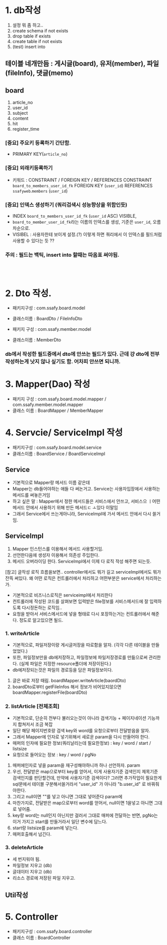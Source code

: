 # 1. db작성
1. 설정 뭐 좀 하고..
2. create schema if not exists
3. drop table if exists
4. create table if not exists
5. (test) insert into 

## 테이블 네개만듬 : 게시글(board), 유저(member), 파일(fileInfo), 댓글(memo)

## board
1. article_no
2. user_id
3. subject
4. content
5. hit
6. register_time

### [중요] 주요키 등록하기  간단함.
- PRIMARY KEY(`article_no`)

### [중요] 외래키등록하기
- 키워드 : CONSTRAINT / FOREIGN KEY / REFERENCES
  CONSTRAINT `board_to_members_user_id_fk`
    FOREIGN KEY (`user_id`)
    REFERENCES `ssafyweb`.`members` (`user_id`)

### [중요] 인덱스 생성하기 (쿼리검색시 성능향상을 위함인듯)
-   INDEX `board_to_members_user_id_fk` (`user_id` ASC) VISIBLE,
- `board_to_member_user_id_fk`라는 이름의 인덱스를 생성, 기준은 `user_id`, 오름차순으로.
- VISIBEL : 사용자한테 보이게 설정.(?) 이렇게 하면 쿼리에서 이 인덱스를 필드처럼 사용할 수 있다는 듯 ??


### 주의 : 필드는 백틱,  insert into 할때는 따옴표 써야됨.

<br><br>

# 2. Dto 작성.

- 패키지구성 : com.ssafy.board.model
- 클래스이름 : BoardDto / FileInfoDto

- 패키지 구성 : com.ssafy.member.model
- 클래스이름 : MemberDto

### db에서 작성한 필드중에서 dto에 안쓰는 필드가 있다. 근데 걍 dto에 전부 작성하는게 낫지 않나 싶기도 함. 어차피 안쓰면 되니까.


# 3. Mapper(Dao) 작성 
- 패키지 구성 : com.ssafy.board.model.mapper / com.ssafy.member.model.mapper
- 클래스 이름 : BoardMapper / MemberMapper


# 4. Servcie/ ServiceImpl 작성
- 패키지구성  : com.ssafy.board.model.service
- 클래스이름 :  BoardService / BoardServiceImpl

## Service
- 기본적으로 Mapper랑 메서드 이름 같은데
- Mapper는 db들어야하는 애들 다 써논거고. Service는 사용자입장에서 사용하는 메서드를 써놓은거임
- 하고 싶은 말 : Mapper에서 정한 메서드들은 서비스에서 안쓰고, 서비스으 ㅣ어떤 메서드 안에서 사용하기 위해 만든 메서드ㄷ ㅗ있다 이말임 
- 그래서 Service에서 쓰는게아니라, ServiceImpl에 가서 메서드 안에서 다시 쓸거임.

## ServiceImpl
1. Mapper 인스턴스를 이용해서 메서드 사용할거임.
2. 선언한다음에 생성자 이용해서 의존성 주입한다.
3. 메서드 오버라이딩 한다. ServiceImpl에서 이제 다 로직 작성 해주면 되는듯.

[참고] 글작성 로직 흐름을보면.. controller에서도 뭐가 길고 serviceImpl에서도 뭐가 잔뜩 써있다.
왜 어떤 로직은 컨트롤러에서 처리하고 어떤부분은 service에서 처리하는가.
- 기본적으로 비즈니스로직은 serviceimpl에서 처리한다
- 컨트롤러에 작성된 코드를 살펴보면 입력받은 file정보를 서비스메서드에 잘 입력하도록 다시정돈하는 로직임..
- 요청을 받아서 서비스메서드에 넣을 형태로 다시 포장하는거는 컨트롤러에서 해준다. 정도로 알고있으면 될드.

### 1. writeArticle
- 기본적으로, 파일저장이랑 게시글저장을 따로함을 알자. (각각 다른 테이블을 만들었었다.)
- 또한, 파일정보만을 db에저장하고, 파일정보에 파일저장경로를 만듦으로써 관리한다. (실제 파일은 지정한 resource폴더에 저장이된다.) 
- db에저장되는것은 파일의 경로등을 담은 파일정보이다.
1. 글은 바로 저장 때림. boardMapper.writeArticle(baordDto)
2. boardDto로부터 getFileInfos 해서 정보가 비어있지않으면 boardMapper.registerFile(boardDto)

### 2. listArticle [전체조회]
- 기본적으로, 단순히 전부다 불러오는것이 아니라 검색기능 + 페이지네이션 기능까지 합쳐저서 조금 복잡
- 일단 해당 페이지번호랑 검색 key와 word를 요청으로부터 전달받음을 알자.
- 그래서 Mapper에 인자로 넣기위해서 새로운 param을 다시 만들어야 한다.
- 매퍼의 인자에 필요한 정보(쿼리날리는데 필요한정보) : key / word / start / listsize 
- 요청으로 들어오는 정보 : key / word / pgNo

1. 매퍼에인자로 넣을 param을 재구성해야하니까 하나 선언하자. param
2. 우선, 전달받은 map으로부터 key를 얻어서, 이게 사용자기준 검색인지 제목기준 검색인지를 판단할건데, 
만약에 사용자기준 검색이다? 그러면 추가작업이 필요한게 sql문에서 테이블 구분해서쓸거라서 "user_id" 가 아니라 "b.user_id" 로 바꿔줘야한다.
3. 그리고 null이면 ""를 넣고 아니면 그대로 넣어준다 param에
3. 마찬가지로, 전달받은 map으로부터 word를 얻어서, null이면 1을넣고 아니면 그대로 넣어줌.
4. key랑 word는  null인지 아닌지만 걸러서 그대로 매퍼에 전달하는 반면, pgNo는 이거 가지고 start를 만들거라서 일단 변수에 담느다.
5. start랑 listsize를 param에 넣는다.
5. 매퍼호출해서 넘긴다.

### 3. deleteArticle 
- 세 번지워야 됨.
- 파일정보 지우고 (db)
- 글데이터 지우고 (db)
- 리소스 경로에 저장된 파일 지우고.


## Util작성


# 5. Controller 
- 패키지구성 : com.ssafy.board.controller
- 클래스 이름 : BoardController